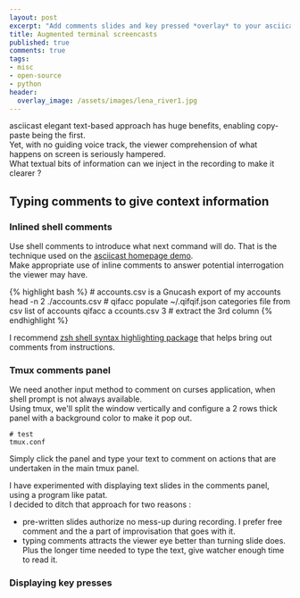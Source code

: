 ```yaml
---
layout: post
excerpt: "Add comments slides and key pressed *overlay* to your asciicasts."
title: Augmented terminal screencasts
published: true
comments: true
tags:
- misc
- open-source
- python
header:
  overlay_image: /assets/images/lena_river1.jpg
---
```


asciicast elegant text-based approach has huge benefits, enabling copy-paste being the first.  
Yet, with no guiding voice track, the viewer comprehension of what happens on screen is seriously hampered.  
What textual bits of information can we inject in the recording to make it clearer ?

## Typing comments to give context information

### Inlined shell comments

Use shell comments to introduce what next command will do. That is the technique used on the [asciicast homepage demo](https://asciinema.org/a/42383).    
Make appropriate use of inline comments to answer potential interrogation the viewer may have.
    
{% highlight bash %}
    # accounts.csv is a Gnucash export of my accounts
    head -n 2 ./accounts.csv 
    # qifacc populate ~/.qifqif.json categories file from csv list of accounts 
    qifacc a ccounts.csv 3  # extract the 3rd column
{% endhighlight %}

I recommend [zsh shell syntax highlighting package](https://github.com/zsh-users/zsh-syntax-highlighting) that helps bring out comments from instructions.

### Tmux comments panel 

We need another input method to comment on curses application, when shell prompt is not always available.  
Using tmux, we'll split the window vertically and configure a 2 rows thick panel with a background color to make it pop out. 

    # test
    tmux.conf
    
Simply click the panel and type your text to comment on actions that are undertaken in the main tmux panel.  

I have experimented with displaying text slides in the comments panel, using a program like patat.  
I decided to ditch that approach for two reasons :  

  - pre-written slides authorize no mess-up during recording. I prefer free comment and the a part of improvisation that goes with it.
  - typing comments attracts the viewer eye better than turning slide does. Plus the longer time needed to type the text, give 
    watcher enough time to read it. 

### Displaying key presses 

